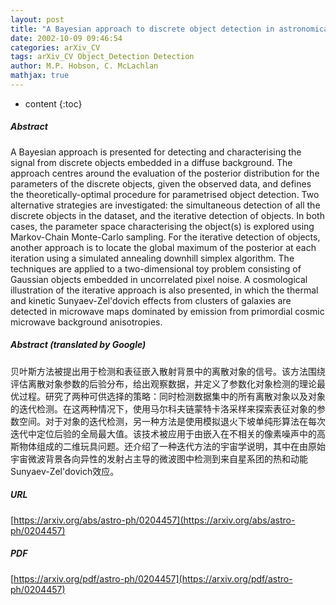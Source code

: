```yaml
---
layout: post
title: "A Bayesian approach to discrete object detection in astronomical datasets"
date: 2002-10-09 09:46:54
categories: arXiv_CV
tags: arXiv_CV Object_Detection Detection
author: M.P. Hobson, C. McLachlan
mathjax: true
---
```


* content
{:toc}

##### Abstract
A Bayesian approach is presented for detecting and characterising the signal from discrete objects embedded in a diffuse background. The approach centres around the evaluation of the posterior distribution for the parameters of the discrete objects, given the observed data, and defines the theoretically-optimal procedure for parametrised object detection. Two alternative strategies are investigated: the simultaneous detection of all the discrete objects in the dataset, and the iterative detection of objects. In both cases, the parameter space characterising the object(s) is explored using Markov-Chain Monte-Carlo sampling. For the iterative detection of objects, another approach is to locate the global maximum of the posterior at each iteration using a simulated annealing downhill simplex algorithm. The techniques are applied to a two-dimensional toy problem consisting of Gaussian objects embedded in uncorrelated pixel noise. A cosmological illustration of the iterative approach is also presented, in which the thermal and kinetic Sunyaev-Zel'dovich effects from clusters of galaxies are detected in microwave maps dominated by emission from primordial cosmic microwave background anisotropies.

##### Abstract (translated by Google)
贝叶斯方法被提出用于检测和表征嵌入散射背景中的离散对象的信号。该方法围绕评估离散对象参数的后验分布，给出观察数据，并定义了参数化对象检测的理论最优过程。研究了两种可供选择的策略：同时检测数据集中的所有离散对象以及对象的迭代检测。在这两种情况下，使用马尔科夫链蒙特卡洛采样来探索表征对象的参数空间。对于对象的迭代检测，另一种方法是使用模拟退火下坡单纯形算法在每次迭代中定位后验的全局最大值。该技术被应用于由嵌入在不相关的像素噪声中的高斯物体组成的二维玩具问题。还介绍了一种迭代方法的宇宙学说明，其中在由原始宇宙微波背景各向异性的发射占主导的微波图中检测到来自星系团的热和动能Sunyaev-Zel'dovich效应。

##### URL
[https://arxiv.org/abs/astro-ph/0204457](https://arxiv.org/abs/astro-ph/0204457)

##### PDF
[https://arxiv.org/pdf/astro-ph/0204457](https://arxiv.org/pdf/astro-ph/0204457)

